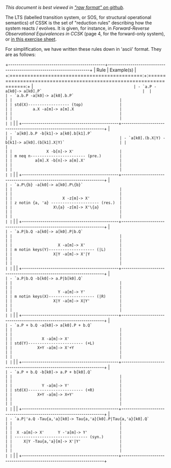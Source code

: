 _This document is best viewed in ["raw format" on github](https://raw.githubusercontent.com/CinRC/IRDC-CCSK/docs/lts.md)._

The LTS (labelled transition system, or SOS, for structural operational semantics) of CSSK is the set of "reduction rules" describing how the system reacts / evolves.
It is given, for instance, in _Forward-Reverse Observational Equivalences in CCSK_ (page 4, for the forward-only system), or [in this exercise sheet](https://github.com/CinRC/Exercises-on-CCS-CCSK-and-RCCS/blob/master/exercises_2/main.pdf).

For simplification, we have written these rules down in 'ascii' format.
They are as follows:

+-----------------------------------------------+---------------------------------------------------------------------+
| Rule                                          | Example(s)                                                          |
+:=============================================:+:===================================================================:+
|```                                            | - `a.P -a[k0]-> a[k0].P`                                            | 
|                                               | - `a.b.P -a[k0]-> a[k0].b.P`                                        |
|                                               |                                                                     |
| std(X)------------------ (top)                |                                                                     |
|         a.X -a[m]-> a[m].X                    |                                                                     |
|                                               |                                                                     |
|                                               |                                                                     |
|```                                            |                                                                     |
+-----------------------------------------------+---------------------------------------------------------------------+
|```                                            | - `a[k0].b.P -b[k1]-> a[k0].b[k1].P`                                |
|                                               | - `a[k0].(b.X|Y) -b[k1]-> a[k0].(b[k1].X|Y)`                        |
|                                               |                                                                     |
|               X -b[n]-> X'                    |                                                                     |
| m neq n------------------------ (pre.)        |                                                                     |
|          a[m].X -b[n]-> a[m].X'               |                                                                     |
|                                               |                                                                     |
|                                               |                                                                     |
|```                                            |                                                                     |
+-----------------------------------------------+---------------------------------------------------------------------+
| ```                                           | - `a.P\{b} -a[k0]-> a[k0].P\{b}`                                    |
|                                               |                                                                     |
|                                               |                                                                     |
|                      X -z[m]-> X'             |                                                                     |
| z notin {a, 'a} --------------------- (res.)  |                                                                     |
|                  X\{a} -z[m]-> X'\{a}         |                                                                     |
|                                               |                                                                     |
|                                               |                                                                     |
| ```                                           |                                                                     |
+-----------------------------------------------+---------------------------------------------------------------------+
| ```                                           | - `a.P|b.Q -a[k0]-> a[k0].P|b.Q`                                    |
|                                               |                                                                     |
|                                               |                                                                     |
|                    X -a[m]-> X'               |                                                                     |
| m notin keys(Y)-------------------- (|L)      |                                                                     |
|                  X|Y -a[m]-> X'|Y             |                                                                     |
|                                               |                                                                     |
|                                               |                                                                     |
| ```                                           |                                                                     |
+-----------------------------------------------+---------------------------------------------------------------------+
| ```                                           | - `a.P|b.Q -b[k0]-> a.P|b[k0].Q`                                    |
|                                               |                                                                     |
|                                               |                                                                     |
|                    Y -a[m]-> Y'               |                                                                     |
| m notin keys(X)-------------------- (|R)      |                                                                     |
|                  X|Y -a[m]-> X|Y'             |                                                                     |
|                                               |                                                                     |
|                                               |                                                                     |
| ```                                           |                                                                     |
+-----------------------------------------------+---------------------------------------------------------------------+
| ```                                           | - `a.P + b.Q -a[k0]-> a[k0].P + b.Q`                                |
|                                               |                                                                     |
|                                               |                                                                     |
|             X -a[m]-> X'                      |                                                                     |
| std(Y)------------------------ (+L)           |                                                                     |
|           X+Y -a[m]-> X'+Y                    |                                                                     |
|                                               |                                                                     |
|                                               |                                                                     |
| ```                                           |                                                                     |
+-----------------------------------------------+---------------------------------------------------------------------+
| ```                                           | - `a.P + b.Q -b[k0]-> a.P + b[k0].Q`                                |
|                                               |                                                                     |
|                                               |                                                                     |
|             Y -a[m]-> Y'                      |                                                                     |
| std(X)------------------------ (+R)           |                                                                     |
|           X+Y -a[m]-> X+Y'                    |                                                                     |
|                                               |                                                                     |
|                                               |                                                                     |
| ```                                           |                                                                     |
+-----------------------------------------------+---------------------------------------------------------------------+
| ```                                           | - `a.P|'a.Q -Tau{a,'a}[k0]-> Tau{a,'a}[k0].P|Tau{a,'a}[k0].Q`       |
|                                               |                                                                     |
|                                               |                                                                     |
|  X -a[m]-> X'      Y -'a[m]-> Y'              |                                                                     |
| -------------------------------- (syn.)       |                                                                     |
|     X|Y -Tau{a,'a}[m]-> X'|Y'                 |                                                                     |
|                                               |                                                                     |
|                                               |                                                                     |
| ```                                           |                                                                     |
+-----------------------------------------------+---------------------------------------------------------------------+
